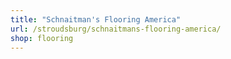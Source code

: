 ```yaml
---
title: "Schnaitman's Flooring America"
url: /stroudsburg/schnaitmans-flooring-america/
shop: flooring
---
```

